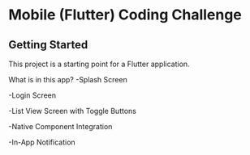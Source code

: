 # Mobile (Flutter) Coding Challenge

## Getting Started

This project is a starting point for a Flutter application.

What is in this app?
-Splash Screen 

-Login Screen

-List View Screen with Toggle Buttons

-Native Component Integration

-In-App Notification

